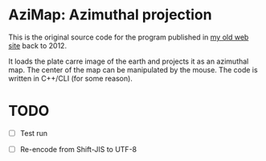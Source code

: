 # AziMap: Azimuthal projection

This is the original source code for the program published in [my old web site](https://sites.google.com/site/somedayuniverse/contents/azimuthal-projection) back to 2012.

It loads the plate carre image of the earth and projects it as an azimuthal map. The center of the map can be manipulated by the mouse.
The code is written in C++/CLI (for some reason).

# TODO

- [ ] Test run
- [ ] Re-encode from Shift-JIS to UTF-8

